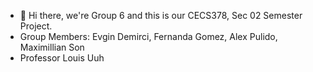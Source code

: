* 👋 Hi there, we're Group 6 and this is our CECS378, Sec 02 Semester Project.
* Group Members: Evgin Demirci, Fernanda Gomez, Alex Pulido, Maximillian Son
* Professor Louis Uuh
 
